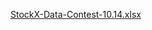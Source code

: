 
[StockX-Data-Contest-10.14.xlsx](https://github.com/MishkaAsli/my_BF_project/files/7350844/StockX-Data-Contest-10.14.xlsx) 
